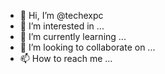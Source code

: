 - 👋 Hi, I’m @techexpc
- 👀 I’m interested in ...
- 🌱 I’m currently learning ...
- 💞️ I’m looking to collaborate on ...
- 📫 How to reach me ...

<!---
techexpc/techexpc is a ✨ special ✨ repository because its `README.md` (this file) appears on your GitHub profile.
You can click the Preview link to take a look at your changes.
--->
